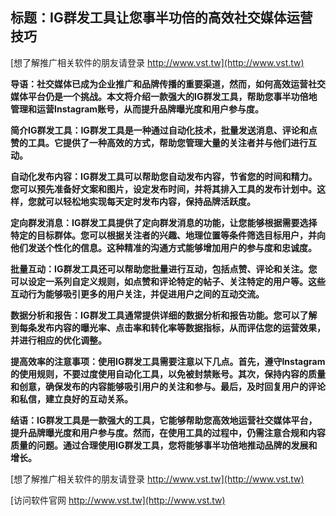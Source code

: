## **标题：IG群发工具让您事半功倍的高效社交媒体运营技巧**

[想了解推广相关软件的朋友请登录 http://www.vst.tw](http://www.vst.tw)

**导语：社交媒体已成为企业推广和品牌传播的重要渠道，然而，如何高效运营社交媒体平台仍是一个挑战。本文将介绍一款强大的IG群发工具，帮助您事半功倍地管理和运营Instagram账号，从而提升品牌曝光度和用户参与度。**

**简介IG群发工具：IG群发工具是一种通过自动化技术，批量发送消息、评论和点赞的工具。它提供了一种高效的方式，帮助您管理大量的关注者并与他们进行互动。**

**自动化发布内容：IG群发工具可以帮助您自动发布内容，节省您的时间和精力。您可以预先准备好文案和图片，设定发布时间，并将其排入工具的发布计划中。这样，您就可以轻松地实现每天定时发布内容，保持品牌活跃度。**

**定向群发消息：IG群发工具提供了定向群发消息的功能，让您能够根据需要选择特定的目标群体。您可以根据关注者的兴趣、地理位置等条件筛选目标用户，并向他们发送个性化的信息。这种精准的沟通方式能够增加用户的参与度和忠诚度。**

**批量互动：IG群发工具还可以帮助您批量进行互动，包括点赞、评论和关注。您可以设定一系列自定义规则，如点赞和评论特定的帖子、关注特定的用户等。这些互动行为能够吸引更多的用户关注，并促进用户之间的互动交流。**

**数据分析和报告：IG群发工具通常提供详细的数据分析和报告功能。您可以了解到每条发布内容的曝光率、点击率和转化率等数据指标，从而评估您的运营效果，并进行相应的优化调整。**

**提高效率的注意事项：使用IG群发工具需要注意以下几点。首先，遵守Instagram的使用规则，不要过度使用自动化工具，以免被封禁账号。其次，保持内容的质量和创意，确保发布的内容能够吸引用户的关注和参与。最后，及时回复用户的评论和私信，建立良好的互动关系。**

**结语：IG群发工具是一款强大的工具，它能够帮助您高效地运营社交媒体平台，提升品牌曝光度和用户参与度。然而，在使用工具的过程中，仍需注意合规和内容质量的问题。通过合理使用IG群发工具，您将能够事半功倍地推动品牌的发展和增长。**

[想了解推广相关软件的朋友请登录 http://www.vst.tw](http://www.vst.tw)


[访问软件官网 http://www.vst.tw](http://www.vst.tw)
